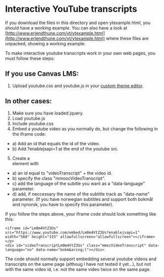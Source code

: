 # Interactive YouTube transcripts
If you download the files in this directory and open ytexample.html, you should have a working example. You can also have a look at [http://www.erlendthune.com/yt/ytexample.html](http://www.erlendthune.com/yt/ytexample.html) where these files are unpacked, showing a working example.

To make interactive youtube transcripts work in your own web pages, you must follow these steps:

## If you use Canvas LMS:
1. Upload youtube.css and youtube.js in your [custom theme editor](https://community.canvaslms.com/docs/DOC-10862).

## In other cases:
1. Make sure you have loaded jquery.
2. Load youtube.js
3. Include youtube.css
4. Embed a youtube video as you normally do, but change the following in the iframe code:
  * a) Add an id that equals the id of the video.
  * b) Add ?enablejsapi=1 at the end of the youtube src.
5. Create a <div> element with 
  * a) an id equal to "videoTranscript" + the video id.
  * b) specify the class "mmoocVideoTranscript".
  * c) add the language of the subitle you want as a "data-language" parameter.
  * d) add, if neccessary the name of the subtitle track as "data-name" parameter. (If you have norwegian subtitles and support 
     both bokmål and nynorsk, you have to specify this parameter).
     
If you follow the steps above, your iframe code should look something like this:

~~~~
<iframe id="Lm0m4VtZ3Us" src="https://www.youtube.com/embed/Lm0m4VtZ3Us?enablejsapi=1" width="560" height="315" allowfullscreen="allowfullscreen"></iframe></p>
<div id="videoTranscriptLm0m4VtZ3Us" class="mmocVideoTranscript" data-language="no" data-name="bokm&aring;l"></div>
~~~~

The code should normally support embedding several youtube videos and transcripts on the same page (althoug I have not tested it yet...), but not with the same video id, i.e. not the same video twice on the same page.
